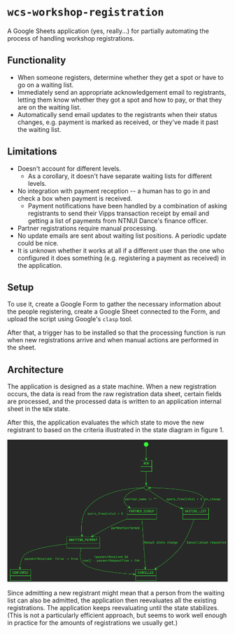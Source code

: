 # `wcs-workshop-registration`

A Google Sheets application (yes, really...) for partially automating the process of handling workshop registrations.

## Functionality
- When someone registers, determine whether they get a spot or have to go on a waiting list.
- Immediately send an appropriate acknowledgement email to registrants, letting them know whether they got a spot and how to pay, or that they are on the waiting list.
- Automatically send email updates to the registrants when their status changes, e.g. payment is marked as received, or they've made it past the waiting list.

## Limitations
- Doesn't account for different levels.
  - As a corollary, it doesn't have separate waiting lists for different levels.
- No integration with payment reception -- a human has to go in and check a box when payment is received.
  - Payment notifications have been handled by a combination of asking registrants to send their Vipps transaction receipt by email and getting a list of payments from NTNUI Dance's finance officer.
- Partner registrations require manual processing.
- No update emails are sent about waiting list positions. A periodic update could be nice.
- It is unknown whether it works at all if a different user than the one who configured it does something (e.g. registering a payment as received) in the application.

## Setup
To use it, create a Google Form to gather the necessary information about the people registering, create a Google Sheet connected to the Form, and upload the script using Google's `clasp` tool.

After that, a trigger has to be installed so that the processing function is run when new registrations arrive and when manual actions are performed in the sheet.

## Architecture
The application is designed as a state machine.
When a new registration occurs, the data is read from the raw registration data sheet, certain fields are processed, and the processed data is written to an application internal sheet in the `NEW` state.

After this, the application evaluates the which state to move the new registrant to based on the criteria illustrated in the state diagram in figure 1.

![**Fig. 1:** State diagram.](./diagrams/state_diagram.png)

Since admitting a new registrant might mean that a person from the waiting list can also be admitted, the application then reevaluates all the existing registrations.
The application keeps reevaluating until the state stabilizes.
(This is not a particularly efficient approach, but seems to work well enough in practice for the amounts of registrations we usually get.)
